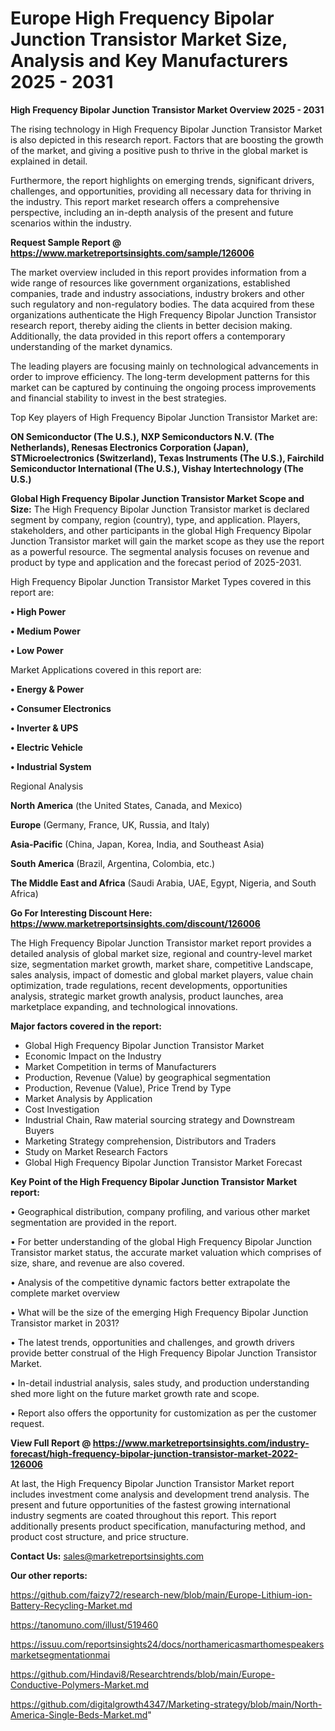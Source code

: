# Europe High Frequency Bipolar Junction Transistor Market Size, Analysis and Key Manufacturers 2025 - 2031

<Strong> High Frequency Bipolar Junction Transistor Market Overview 2025 - 2031</strong>

The rising technology in High Frequency Bipolar Junction Transistor Market is also depicted in this research report. Factors that are boosting the growth of the market, and giving a positive push to thrive in the global market is explained in detail.

Furthermore, the report highlights on emerging trends, significant drivers, challenges, and opportunities, providing all necessary data for thriving in the industry. This report market research offers a comprehensive perspective, including an in-depth analysis of the present and future scenarios within the industry.

<strong>Request Sample Report @ <a href=https://www.marketreportsinsights.com/sample/126006>https://www.marketreportsinsights.com/sample/126006</a></strong>

The market overview included in this report provides information from a wide range of resources like government organizations, established companies, trade and industry associations, industry brokers and other such regulatory and non-regulatory bodies. The data acquired from these organizations authenticate the High Frequency Bipolar Junction Transistor research report, thereby aiding the clients in better decision making. Additionally, the data provided in this report offers a contemporary understanding of the market dynamics.

The leading players are focusing mainly on technological advancements in order to improve efficiency. The long-term development patterns for this market can be captured by continuing the ongoing process improvements and financial stability to invest in the best strategies.

Top Key players of High Frequency Bipolar Junction Transistor Market are:

<strong>ON Semiconductor (The U.S.), NXP Semiconductors N.V. (The Netherlands), Renesas Electronics Corporation (Japan), STMicroelectronics (Switzerland), Texas Instruments (The U.S.), Fairchild Semiconductor International (The U.S.), Vishay Intertechnology (The U.S.)</strong>

<strong><b>Global High Frequency Bipolar Junction Transistor Market Scope and Size:</b></strong>
The High Frequency Bipolar Junction Transistor market is declared segment by company, region (country), type, and application. Players, stakeholders, and other participants in the global High Frequency Bipolar Junction Transistor market will gain the market scope as they use the report as a powerful resource. The segmental analysis focuses on revenue and product by type and application and the forecast period of 2025-2031.

High Frequency Bipolar Junction Transistor Market Types covered in this report are:

<strong>• High Power

• Medium Power

• Low Power</strong>

Market Applications covered in this report are:

<strong>• Energy & Power

• Consumer Electronics

• Inverter & UPS

• Electric Vehicle

• Industrial System</strong> 

Regional Analysis

<strong>North America</strong> (the United States, Canada, and Mexico)

<strong>Europe</strong> (Germany, France, UK, Russia, and Italy)

<strong>Asia-Pacific</strong> (China, Japan, Korea, India, and Southeast Asia)

<strong>South America</strong> (Brazil, Argentina, Colombia, etc.)

<strong>The Middle East and Africa</strong> (Saudi Arabia, UAE, Egypt, Nigeria, and South Africa)

<strong>Go For Interesting Discount Here: <a href=https://www.marketreportsinsights.com/discount/126006>https://www.marketreportsinsights.com/discount/126006</a></strong>

The High Frequency Bipolar Junction Transistor market report provides a detailed analysis of global market size, regional and country-level market size, segmentation market growth, market share, competitive Landscape, sales analysis, impact of domestic and global market players, value chain optimization, trade regulations, recent developments, opportunities analysis, strategic market growth analysis, product launches, area marketplace expanding, and technological innovations.

<strong><b>Major factors covered in the report:</b></strong>
<ul>
  <li>Global High Frequency Bipolar Junction Transistor Market </li>
  <li>Economic Impact on the Industry</li>
  <li>Market Competition in terms of Manufacturers</li>
  <li>Production, Revenue (Value) by geographical segmentation</li>
  <li>Production, Revenue (Value), Price Trend by Type</li>
  <li>Market Analysis by Application</li>
  <li>Cost Investigation</li>
  <li>Industrial Chain, Raw material sourcing strategy and Downstream Buyers</li>
  <li>Marketing Strategy comprehension, Distributors and Traders</li>
  <li>Study on Market Research Factors</li>
  <li>Global High Frequency Bipolar Junction Transistor Market Forecast</li>
</ul>

<strong><b>Key Point of the High Frequency Bipolar Junction Transistor Market report:</b></strong>

• Geographical distribution, company profiling, and various other market segmentation are provided in the report.

• For better understanding of the global High Frequency Bipolar Junction Transistor market status, the accurate market valuation which comprises of size, share, and revenue are also covered.

• Analysis of the competitive dynamic factors better extrapolate the complete market overview

• What will be the size of the emerging High Frequency Bipolar Junction Transistor market in 2031?

• The latest trends, opportunities and challenges, and growth drivers provide better construal of the High Frequency Bipolar Junction Transistor Market.

• In-detail industrial analysis, sales study, and production understanding shed more light on the future market growth rate and scope.

• Report also offers the opportunity for customization as per the customer request.

<strong><b>View Full Report @ <a href=https://www.marketreportsinsights.com/industry-forecast/high-frequency-bipolar-junction-transistor-market-2022-126006>https://www.marketreportsinsights.com/industry-forecast/high-frequency-bipolar-junction-transistor-market-2022-126006</a></b></strong>


At last, the High Frequency Bipolar Junction Transistor Market report includes investment come analysis and development trend analysis. The present and future opportunities of the fastest growing international industry segments are coated throughout this report. This report additionally presents product specification, manufacturing method, and product cost structure, and price structure.

<strong>Contact Us:</strong>
sales@marketreportsinsights.com

<strong>Our other reports:</strong>

<a href=https://github.com/faizy72/research-new/blob/main/Europe-Lithium-ion-Battery-Recycling-Market.md>https://github.com/faizy72/research-new/blob/main/Europe-Lithium-ion-Battery-Recycling-Market.md</a>

<a href=https://tanomuno.com/illust/519460>https://tanomuno.com/illust/519460</a>

<a href=https://issuu.com/reportsinsights24/docs/northamericasmarthomespeakersmarketsegmentationmai>https://issuu.com/reportsinsights24/docs/northamericasmarthomespeakersmarketsegmentationmai</a>

<a href=https://github.com/Hindavi8/Researchtrends/blob/main/Europe-Conductive-Polymers-Market.md>https://github.com/Hindavi8/Researchtrends/blob/main/Europe-Conductive-Polymers-Market.md</a>

<a href=https://github.com/digitalgrowth4347/Marketing-strategy/blob/main/North-America-Single-Beds-Market.md>https://github.com/digitalgrowth4347/Marketing-strategy/blob/main/North-America-Single-Beds-Market.md</a>"
